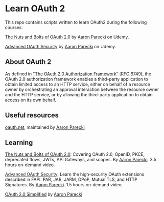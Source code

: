 # Learn OAuth 2

This repo contains scripts written to learn OAuth2 during the following courses:

[The Nuts and Bolts of OAuth 2.0](https://www.udemy.com/course/oauth-2-simplified/) by [Aaron Parecki](https://www.udemy.com/user/aaron-parecki-2/) on Udemy.

[Advanced OAuth Security](https://www.udemy.com/course/advanced-oauth-security/) by [Aaron Parecki](https://www.udemy.com/user/aaron-parecki-2/) on Udemy. 

## About OAuth 2 

As defined in ["The OAuth 2.0 Authorization Framework" (RFC 6749)](https://datatracker.ietf.org/doc/html/rfc6749), the OAuth 2.0 authorization framework enables a third-party  application to obtain limited access to an HTTP service, either on behalf of a resource owner by orchestrating an approval interaction between the resource owner and the HTTP service, or by allowing the third-party application to obtain access on its own behalf.

## Useful resources 

[oauth.net](https://oauth.ne), maintained by [Aaron Parecki](https://aaronparecki.com)

## Learning

[The Nuts and Bolts of OAuth 2.0](https://www.udemy.com/course/oauth-2-simplified/): Covering OAuth 2.0, OpenID, PKCE, deprecated flows, JWTs, API Gateways, and scopes. By [Aaron Parecki](https://www.udemy.com/user/aaron-parecki-2/). 3.5 hours on-demand video.

[Advanced OAuth Security](https://www.udemy.com/course/advanced-oauth-security/): Learn the high-security OAuth extensions described in FAPI: PAR, JAR, JARM, DPoP, Mutual TLS, and HTTP Signatures. By [Aaron Parecki](https://www.udemy.com/user/aaron-parecki-2/). 1.5 hours on-demand video. 

[OAuth 2.0 Simplified](https://www.oauth.com/) by [Aaron Parecki](https://aaronparecki.com)
